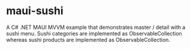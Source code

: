 # maui-sushi
A C# .NET MAUI MVVM example that demonstrates master / detail with a sushi menu.
Sushi categories are implemented as ObservableCollection<string> whereas sushi products are implemented as ObservableCollection<ProductViewModel>.

